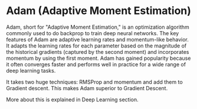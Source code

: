 # Adam (Adaptive Moment Estimation)
Adam, short for "Adaptive Moment Estimation," is an optimization algorithm commonly used to do backprop to train deep neural networks. The key features of Adam are adaptive learning rates and momentum-like behavior. It adapts the learning rates for each parameter based on the magnitude of the historical gradients (captured by the second moment) and incorporates momentum by using the first moment. Adam has gained popularity because it often converges faster and performs well in practice for a wide range of deep learning tasks. 

It takes two huge techniques: RMSProp and momentum and add them to Gradient descent. This makes Adam superior to Gradient Descent.

More about this is explained in Deep Learning section.